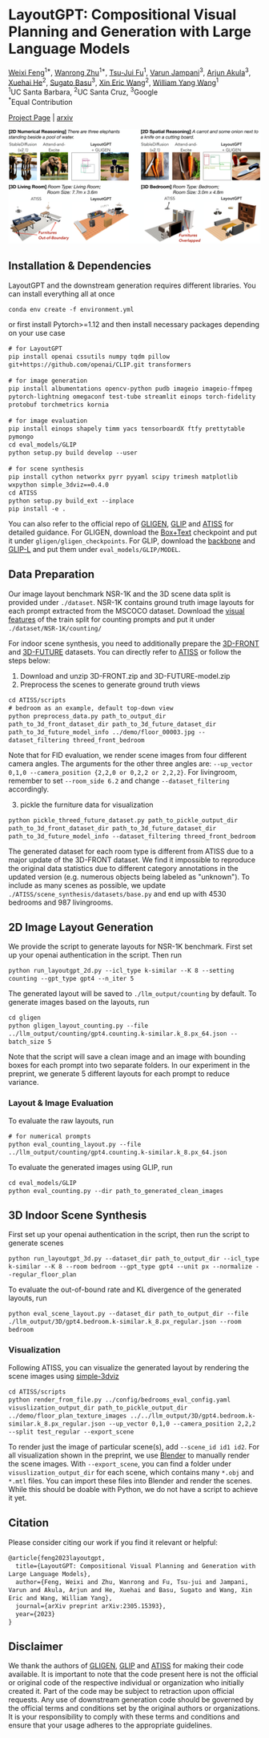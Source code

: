 # LayoutGPT: Compositional Visual Planning and Generation with Large Language Models


[Weixi Feng](https://weixi-feng.github.io/)<sup>1*</sup>,
[Wanrong Zhu](https://wanrong-zhu.com/)<sup>1*</sup>,
[Tsu-Jui Fu](https://tsujuifu.github.io/)<sup>1</sup>,
[Varun Jampani](https://varunjampani.github.io/)<sup>3</sup>,
[Arjun Akula](https://www.arjunakula.com/)<sup>3</sup>,
[Xuehai He](https://scholar.google.com/citations?user=kDzxOzUAAAAJ&)<sup>2</sup>,
[Sugato Basu](https://sites.google.com/site/sugatobasu/)<sup>3</sup>,
[Xin Eric Wang](https://eric-xw.github.io/)<sup>2</sup>,
[William Yang Wang](https://sites.cs.ucsb.edu/~william/)<sup>1</sup>
<br>
<sup>1</sup>UC Santa Barbara, <sup>2</sup>UC Santa Cruz, <sup>3</sup>Google
<br>
<sup>*</sup>Equal Contribution
<br>

[Project Page](https://layoutgpt.github.io/) | [arxiv](https://arxiv.org/abs/2305.15393)

![Teaser figure](assets/teaser.jpg)

## Installation & Dependencies
LayoutGPT and the downstream generation requires different libraries. You can install everything all at once
```
conda env create -f environment.yml
```
or first install Pytorch>=1.12 and then install necessary packages depending on your use case
```
# for LayoutGPT
pip install openai cssutils numpy tqdm pillow git+https://github.com/openai/CLIP.git transformers

# for image generation
pip install albumentations opencv-python pudb imageio imageio-ffmpeg pytorch-lightning omegaconf test-tube streamlit einops torch-fidelity  protobuf torchmetrics kornia

# for image evaluation
pip install einops shapely timm yacs tensorboardX ftfy prettytable pymongo
cd eval_models/GLIP
python setup.py build develop --user

# for scene synthesis
pip install cython networkx pyrr pyyaml scipy trimesh matplotlib wxpython simple_3dviz==0.4.0
cd ATISS
python setup.py build_ext --inplace
pip install -e .
```
You can also refer to the official repo of [GLIGEN](https://github.com/gligen/GLIGEN/tree/master), [GLIP](https://github.com/microsoft/GLIP) and [ATISS](https://github.com/nv-tlabs/ATISS/tree/master) for detailed guidance. 
For GLIGEN, download the [Box+Text](https://github.com/gligen/GLIGEN/tree/master#download-gligen-models) checkpoint and put it under ```gligen/gligen_checkpoints```. For GLIP, download the [backbone](https://github.com/microsoft/GLIP#installation-and-setup) and [GLIP-L](https://github.com/microsoft/GLIP#model-zoo) and put them under ```eval_models/GLIP/MODEL```.

## Data Preparation
Our image layout benchmark NSR-1K and the 3D scene data split is provided under ```./dataset```. NSR-1K contains ground truth image layouts for each prompt extracted from the MSCOCO dataset. Download the [visual features](https://drive.google.com/file/d/11ypmlZW9CAepdkgDHfuVlCqbXGut0XsP/view?usp=sharing) of the train split for counting prompts and put it under ```./dataset/NSR-1K/counting/```


For indoor scene synthesis, you need to additionally prepare the [3D-FRONT](https://tianchi.aliyun.com/specials/promotion/alibaba-3d-scene-dataset) and [3D-FUTURE](https://tianchi.aliyun.com/specials/promotion/alibaba-3d-future) datasets. You can directly refer to [ATISS](https://github.com/nv-tlabs/ATISS/tree/master#dataset) or follow the steps below:

1. Download and unzip 3D-FRONT.zip and 3D-FUTURE-model.zip
2. Preprocess the scenes to generate ground truth views
```
cd ATISS/scripts
# bedroom as an example, default top-down view
python preprocess_data.py path_to_output_dir path_to_3d_front_dataset_dir path_to_3d_future_dataset_dir path_to_3d_future_model_info ../demo/floor_00003.jpg --dataset_filtering threed_front_bedroom
```
Note that for FID evaluation, we render scene images from four different camera angles. The arguments for the other three angles are: ```--up_vector 0,1,0 --camera_position {2,2,0 or 0,2,2 or 2,2,2}```. For livingroom, remember to set ```--room_side 6.2``` and change ```--dataset_filtering``` accordingly.

3. pickle the furniture data for visualization
```
python pickle_threed_future_dataset.py path_to_pickle_output_dir path_to_3d_front_dataset_dir path_to_3d_future_dataset_dir path_to_3d_future_model_info --dataset_filtering threed_front_bedroom
```

The generated dataset for each room type is different from ATISS due to a major update of the 3D-FRONT dataset. We find it impossible to reproduce the original data statistics due to different category annotations in the updated version (e.g. numerous objects being labeled as "unknown"). To include as many scenes as possible, we update ```./ATISS/scene_synthesis/datasets/base.py``` and end up with 4530 bedrooms and 987 livingrooms.

## 2D Image Layout Generation
We provide the script to generate layouts for NSR-1K benchmark. First set up your openai authentication in the script. Then run
```
python run_layoutgpt_2d.py --icl_type k-similar --K 8 --setting counting --gpt_type gpt4 --n_iter 5
```
The generated layout will be saved to ```./llm_output/counting``` by default. To generate images based on the layouts, run
```
cd gligen
python gligen_layout_counting.py --file ../llm_output/counting/gpt4.counting.k-similar.k_8.px_64.json --batch_size 5
```
Note that the script will save a clean image and an image with bounding boxes for each prompt into two separate folders. In our experiment in the preprint, we generate 5 different layouts for each prompt to reduce variance. 

### Layout & Image Evaluation
To evaluate the raw layouts, run
```
# for numerical prompts
python eval_counting_layout.py --file ../llm_output/counting/gpt4.counting.k-similar.k_8.px_64.json
```
To evaluate the generated images using GLIP, run
```
cd eval_models/GLIP
python eval_counting.py --dir path_to_generated_clean_images
```


## 3D Indoor Scene Synthesis
First set up your openai authentication in the script, then run the script to generate scenes
```
python run_layoutgpt_3d.py --dataset_dir path_to_output_dir --icl_type k-similar --K 8 --room bedroom --gpt_type gpt4 --unit px --normalize --regular_floor_plan
```
To evaluate the out-of-bound rate and KL divergence of the generated layouts, run
```
python eval_scene_layout.py --dataset_dir path_to_output_dir --file ./llm_output/3D/gpt4.bedroom.k-similar.k_8.px_regular.json --room bedroom
```
### Visualization
Following ATISS, you can visualize the generated layout by rendering the scene images using [simple-3dviz](https://simple-3dviz.com/)
```
cd ATISS/scripts
python render_from_file.py ../config/bedrooms_eval_config.yaml visuslization_output_dir path_to_pickle_output_dir ../demo/floor_plan_texture_images ../../llm_output/3D/gpt4.bedroom.k-similar.k_8.px_regular.json --up_vector 0,1,0 --camera_position 2,2,2 --split test_regular --export_scene
```
To render just the image of particular scene(s), add ```--scene_id id1 id2```. For all visualization shown in the preprint, we use [Blender](https://www.blender.org/) to manually render the scene images. With ```--export_scene```, you can find a folder under ```visuslization_output_dir```  for each scene, which contains many ```*.obj``` and ```*.mtl``` files. You can import these files into Blender and render the scenes. While this should be doable with Python, we do not have a script to achieve it yet.  


## Citation
Please consider citing our work if you find it relevant or helpful:
```
@article{feng2023layoutgpt,
  title={LayoutGPT: Compositional Visual Planning and Generation with Large Language Models},
  author={Feng, Weixi and Zhu, Wanrong and Fu, Tsu-jui and Jampani, Varun and Akula, Arjun and He, Xuehai and Basu, Sugato and Wang, Xin Eric and Wang, William Yang},
  journal={arXiv preprint arXiv:2305.15393},
  year={2023}
}
```

## Disclaimer
We thank the authors of [GLIGEN](https://github.com/gligen/GLIGEN/tree/master), [GLIP](https://github.com/microsoft/GLIP) and [ATISS](https://github.com/nv-tlabs/ATISS/tree/master) for making their code available. It is important to note that the code present here is not the official or original code of the respective individual or organization who initially created it. Part of the code may be subject to retraction upon official requests. Any use of downstream generation code should be governed by the official terms and conditions set by the original authors or organizations. It is your responsibility to comply with these terms and conditions and ensure that your usage adheres to the appropriate guidelines.